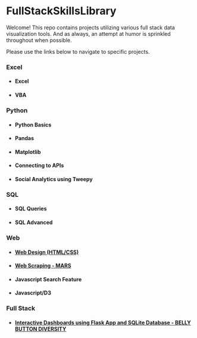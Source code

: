 # FullStackSkillsLibrary
Welcome! This repo contains projects utilizing various full stack data visualization tools. And as always, an attempt at humor is sprinkled throughout when possible.

Please use the links below to navigate to specific projects. 

### Excel
* #### Excel
* #### VBA

### Python
* #### Python Basics
* #### Pandas
* #### Matplotlib
* #### Connecting to APIs
* #### Social Analytics using Tweepy

### SQL
* #### SQL Queries
* #### SQL Advanced

### Web
* #### [Web Design (HTML/CSS)](https://github.com/cammster/FullStackSkillsLibrary/tree/master/Library/Web)
* #### [Web Scraping - MARS](https://github.com/cammster/FullStackSkillsLibrary/tree/master/Library/WebScrapingMars)
* #### Javascript Search Feature
* #### Javascript/D3

### Full Stack
* #### [Interactive Dashboards using Flask App and SQLite Database - BELLY BUTTON DIVERSITY](https://github.com/cammster/FullStackSkillsLibrary/tree/master/Library/InteractiveDashboards "BellyButtonDiversity")


